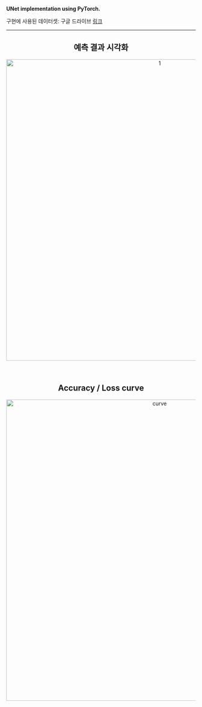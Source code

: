 **UNet implementation using PyTorch.**

구현에 사용된 데이터셋: 구글 드라이브 [링크](https://drive.google.com/file/d/1MWLS8UcCyWKPt_VUfubYwRKb-tJD4K1l/view?usp=sharing)

---


<h2 align="center"> 예측 결과 시각화</h2>

<p align="center">
<img width="800" alt="1" src="https://user-images.githubusercontent.com/63924704/158000774-6817435f-0b01-4712-af50-7a44b1feb0b0.png">
</p>

</br>


<h2 align="center"> Accuracy / Loss curve</h2>
<p align="center">
<img width="800" alt="curve" src="https://user-images.githubusercontent.com/63924704/157844757-e9e6cd81-ceb8-4457-83d3-2fff2619e72e.png">
</p>
